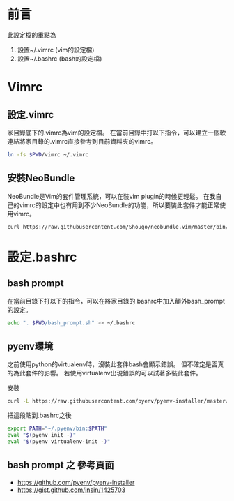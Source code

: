 # 前言

此設定檔的重點為
1. 設置~/.vimrc (vim的設定檔)
2. 設置~/.bashrc (bash的設定檔)

# Vimrc

## 設定.vimrc

家目錄底下的.vimrc為vim的設定檔。
在當前目錄中打以下指令，可以建立一個軟連結將家目錄的.vimrc直接參考到目前資料夾的vimrc。

```bash
ln -fs $PWD/vimrc ~/.vimrc
```

## 安裝NeoBundle

NeoBundle是Vim的套件管理系統，可以在裝vim plugin的時候更輕鬆。
在我自己的vimrc的設定中也有用到不少NeoBundle的功能，所以要裝此套件才能正常使用vimrc。

```bash
curl https://raw.githubusercontent.com/Shougo/neobundle.vim/master/bin/install.sh | sh
```


# 設定.bashrc

## bash prompt

在當前目錄下打以下的指令，可以在將家目錄的.bashrc中加入額外bash_prompt的設定。

```bash
echo ". $PWD/bash_prompt.sh" >> ~/.bashrc
```

## pyenv環境

之前使用python的virtualenv時，沒裝此套件bash會顯示錯誤。
但不確定是否真的為此套件的影響。
若使用virtualenv出現錯誤的可以試著多裝此套件。

安裝
```bash
curl -L https://raw.githubusercontent.com/pyenv/pyenv-installer/master/bin/pyenv-installer | bash
```

把這段貼到.bashrc之後
```bash
export PATH="~/.pyenv/bin:$PATH"
eval "$(pyenv init -)"
eval "$(pyenv virtualenv-init -)"
```


## bash prompt 之 參考頁面
- https://github.com/pyenv/pyenv-installer
- https://gist.github.com/insin/1425703
